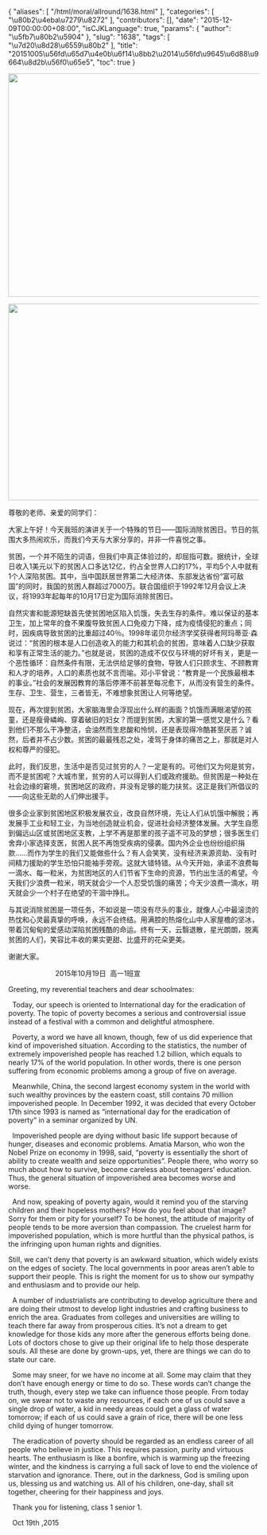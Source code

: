 {
    "aliases": [
        "/html/moral/allround/1638.html"
    ],
    "categories": [
        "\u80b2\u4eba\u7279\u8272"
    ],
    "contributors": [],
    "date": "2015-12-09T00:00:00+08:00",
    "isCJKLanguage": true,
    "params": {
        "author": "\u5fb7\u80b2\u5904"
    },
    "slug": "1638",
    "tags": [
        "\u7d20\u8d28\u6559\u80b2"
    ],
    "title": "20151005\u56fd\u65d7\u4e0b\u6f14\u8bb2\u2014\u56fd\u9645\u6d88\u9664\u8d2b\u56f0\u65e5",
    "toc": true
}


<img
    src="https://cdn.tfls.online/mirror/full/8f982b73191164927d7949aac51fe15d4dec5f38.jpg"
    style="display:block;margin-left:auto;margin-right:auto;"
    decoding="async"
    fetchpriority="auto"
    loading="lazy"
    height="449"
    width="600"
/>  







<img
    src="https://cdn.tfls.online/mirror/full/ace9f37898f825b5644b98fc52bf36b2762dd2e9.jpg"
    style="display:block;margin-left:auto;margin-right:auto;"
    decoding="async"
    fetchpriority="auto"
    loading="lazy"
    height="395"
    width="600"
/>




  






尊敬的老师、亲爱的同学们：




大家上午好！今天我班的演讲关于一个特殊的节日——国际消除贫困日。节日的氛围大多热闹欢乐，而我们今天与大家分享的，并非一件喜悦之事。




贫困，一个并不陌生的词语，但我们中真正体验过的，却屈指可数。据统计，全球日收入1美元以下的贫困人口多达12亿，约占全世界人口的17%，平均5个人中就有1个人深陷贫困。其中，当中国跃居世界第二大经济体、东部发达省份“富可敌国”的同时，我国的贫困人群超过7000万。联合国组织于1992年12月会议上决议，将1993年起每年的10月17日定为国际消除贫困日。




自然灾害和能源短缺首先使贫困地区陷入饥饿，失去生存的条件。难以保证的基本卫生，加上常年的食不果腹导致贫困人口免疫力下降，成为疫情侵犯的重点；同时，因疾病导致贫困的比重超过40％。1998年诺贝尔经济学奖获得者阿玛蒂亚·森说过：“贫困的根本是人口创造收入的能力和其机会的贫困，意味着人口缺少获取和享有正常生活的能力。”也就是说，贫困的造成不仅仅与环境的好坏有关，更是一个恶性循环：自然条件有限，无法供给足够的食物，导致人们只顾求生、不顾教育和人才的培养，人口的素质也就不言而喻。邓小平曾说：“教育是一个民族最根本的事业。”社会的发展因教育的落后停滞不前甚至每况愈下，从而没有营生的条件。生存、卫生、营生，三者皆无，不难想象贫困让人何等绝望。




现在，再次提到贫困，大家脑海里会浮现出什么样的画面？饥饿而满眼渴望的孩童，还是瘦骨嶙峋、穿着破旧的妇女？而提到贫困，大家的第一感觉又是什么？看到他们不那么干净整洁，会油然而生悲酸和怜悯，还是表现得冷酷甚至厌恶？诚然，后者并不占少数。贫困的最最残忍之处，凌驾于身体的痛苦之上，那就是对人权和尊严的侵犯。




此时，我们反思，生活中是否见过贫穷的人？一定是有的。可他们又为何是贫穷，而不是贫困呢？大城市里，贫穷的人可以得到人们或政府援助。但贫困是一种处在社会边缘的窘境，贫困地区的政府，并没有足够的能力扶贫。这正是我们所倡议的——向这些无助的人们伸出援手。




很多企业家到贫困地区积极发展农业，改良自然环境，先让人们从饥饿中解脱；再发展手工业和轻工业，为当地创造就业机会，促进社会经济整体发展。大学生自愿到偏远山区或贫困地区支教，上学不再是那里的孩子遥不可及的梦想；很多医生们舍弃小家选择支医，贫困人民不再饱受疾病的侵袭。国内外企业也纷纷组织捐款……而作为学生的我们又能做些什么？有人会笑笑，没有经济来源资助、没有时间精力援助的学生恐怕只能袖手旁观。这就大错特错。从今天开始，承诺不浪费每一滴水、每一粒米，为贫困地区的人们节省下生命的资源，节约出生活的希望。今天我们少浪费一粒米，明天就会少一个人忍受饥饿的痛苦；今天少浪费一滴水，明天就会少一个村子在绝望的干涸中挣扎。




与其说消除贫困是一项任务，不如说是一项没有尽头的事业，就像人心中最滚烫的热忱和心灵最真挚的呼唤，永远不会终结。用满腔的热熔化山中人家屋檐的坚冰，带着沉甸甸的爱感动深陷贫困残酷的命运。终有一天，云翳退散，星光朗朗，脱离贫困的人们，笑容比丰收的果实更甜、比盛开的花朵更美。




谢谢大家。




                        2015年10月19日  高一1班宣




Greeting, my
reverential teachers and dear schoolmates:




 









  Today, our speech is oriented to International
day for the eradication of poverty. The topic of poverty becomes a serious and
controversial issue instead of a festival with a common and delightful
atmosphere.




  Poverty, a word we have all known, though,
few of us did experience that kind of impoverished situation. According to the
statistics, the number of extremely impoverished people has reached 1.2
billion, which equals to nearly 17% of the world population. In other words,
there is one person suffering from economic problems among a group of five on
average.




  Meanwhile, China, the second largest economy
system in the world with such wealthy provinces by the eastern coast, still contains
70 million impoverished people. In December 1992, it was decided that every October
17th since 1993 is named as “international day for the eradication
of poverty” in a seminar organized by UN.




  Impoverished people are dying without basic
life support because of hunger, diseases and economic problems. Amatia Marson,
who won the Nobel Prize on economy in 1998, said, “poverty
is essentially the short of ability to create wealth and seize opportunities”. People
there, who worry so much about how to survive, become careless about teenagers’
education. Thus, the general situation of impoverished area becomes worse and
worse.




  And now, speaking of poverty again, would it
remind you of the starving children and their hopeless mothers? How do you feel
about that image? Sorry for them or pity for yourself? To be honest, the
attitude of majority of people tends to be more aversion than compassion. The cruelest
harm for impoverished population, which is more hurtful than the physical
pathos, is the infringing upon human rights and dignities.




Still, we can’t deny that poverty is an
awkward situation, which widely exists on the edges of society. The local
governments in poor areas aren’t able to support their people. This is right the
moment for us to show our sympathy and enthusiasm and to provide our help.




  A number of industrialists are contributing to
develop agriculture there and are doing their utmost to develop light
industries and crafting business to enrich the area. Graduates from colleges
and universities are willing to teach there far away from prosperous cities. It’s
not a dream to get knowledge for those kids any more after the generous efforts
being done. Lots of doctors chose to give up their original life to help those
desperate souls. All these are done by grown-ups, yet, there are things we can
do to state our care.




  Some may sneer, for we have no income at all.
Some may claim that they don’t have enough energy or time to do so. These words
can’t change the truth, though, every step we take can influence those people.
From today on, we swear not to waste any resources, if each one of us could
save a single drop of water, a kid in needy areas could get a glass of water
tomorrow; if each of us could save a grain of rice, there will be one less
child dying of hunger tomorrow.




  The eradication of poverty should be regarded
as an endless career of all people who believe in justice. This requires passion,
purity and virtuous hearts. The enthusiasm is like a bonfire, which is warming
up the freezing winter, and the kindness is carrying a full sack of love to end
the violence of starvation and ignorance. There, out in the darkness, God is smiling
upon us, blessing us and watching us. All of his children, one-day, shall sit
together, cheering for their happiness and joys.




  Thank you for listening, class 1 senior 1.




  Oct 19th ,2015




     



  


  



